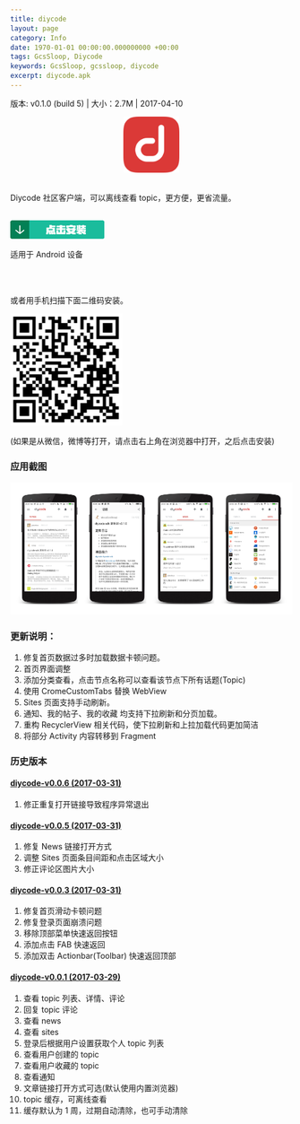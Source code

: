 ```yaml
---
title: diycode
layout: page
category: Info
date: 1970-01-01 00:00:00.000000000 +00:00
tags: GcsSloop, Diycode
keywords: GcsSloop, gcssloop, diycode
excerpt: diycode.apk
---
```


版本: v0.1.0 (build 5) | 大小：2.7M | 2017-04-10

<p align="center">

<img src="/diycode_data/playstore-icon.png" width="100" />

<br/> Diycode 社区客户端，可以离线查看 topic，更方便，更省流量。 <br/> <br/>

<a href="/diycode_data/diycode-app-release.apk" ><img src="/diycode_data/download.png" width="168" /></a>

适用于 Android 设备

<br/><br/>

或者用手机扫描下面二维码安装。

<img src="/diycode_data/page_qrcode.png" width="200"/>

(如果是从微信，微博等打开，请点击右上角在浏览器中打开，之后点击安装)

</p>



### 应用截图

<img src="/diycode_data/screen_shot.png"/>

### 更新说明：

1. 修复首页数据过多时加载数据卡顿问题。
2. 首页界面调整
3. 添加分类查看，点击节点名称可以查看该节点下所有话题(Topic)
4. 使用 CromeCustomTabs 替换 WebView
5. Sites 页面支持手动刷新。
6. 通知、我的帖子、我的收藏 均支持下拉刷新和分页加载。
7. 重构 RecyclerView 相关代码，使下拉刷新和上拉加载代码更加简洁
8. 将部分 Activity 内容转移到 Fragment

### 历史版本

#### [diycode-v0.0.6 (2017-03-31)](/diycode_data/diycode-v0.0.6.apk)

1. 修正重复打开链接导致程序异常退出

#### [diycode-v0.0.5 (2017-03-31)](/diycode_data/diycode-v0.0.5.apk)

1. 修复 News 链接打开方式
2. 调整 Sites 页面条目间距和点击区域大小
3. 修正评论区图片大小

#### [diycode-v0.0.3 (2017-03-31)](/diycode_data/diycode-v0.0.3.apk)

1. 修复首页滑动卡顿问题
2. 修复登录页面崩溃问题
3. 移除顶部菜单快速返回按钮
4. 添加点击 FAB 快速返回
5. 添加双击 Actionbar(Toolbar) 快速返回顶部

#### [diycode-v0.0.1 (2017-03-29)](/diycode_data/diycode-v0.0.1.apk)

1. 查看 topic 列表、详情、评论
2. 回复 topic 评论
3. 查看 news 
4. 查看 sites
5. 登录后根据用户设置获取个人 topic 列表
6. 查看用户创建的 topic
7. 查看用户收藏的 topic
8. 查看通知
9. 文章链接打开方式可选(默认使用内置浏览器)
10. topic 缓存，可离线查看
11. 缓存默认为 1 周，过期自动清除，也可手动清除

<br/>